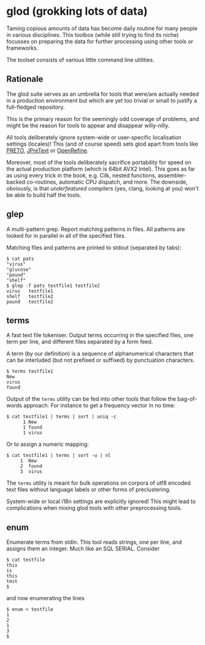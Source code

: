 glod (grokking lots of data)
============================

Taming copious amounts of data has become daily routine for many people
in various disciplines.  This toolbox (while still trying to find its
niche) focusses on preparing the data for further processing using other
tools or frameworks.

The toolset consists of various little command line utilities.

Rationale
---------
The glod suite serves as an umbrella for tools that were/are actually
needed in a production environment but which are yet too trivial or
small to justify a full-fledged repository.

This is the primary reason for the seemingly odd coverage of problems,
and might be the reason for tools to appear and disappear willy-nilly.

All tools deliberately ignore system-wide or user-specific localisation
settings (locales)!  This (and of course speed) sets glod apart from
tools like [PRETO][1], [JPreText][3] or [OpenRefine][2].

Moreover, most of the tools deliberately sacrifice portability for speed
on the actual production platform (which is 64bit AVX2 Intel).  This
goes as far as using every trick in the book, e.g. Cilk, nested
functions, assembler-backed co-routines, automatic CPU dispatch, and
more.  The downside, obviously, is that *underfeatured* compilers (yes,
clang, looking at you) won't be able to build half the tools.


glep
----
A multi-pattern grep.
Report matching patterns in files.
All patterns are looked for in parallel in all of the specified files.

Matching files and patterns are printed to stdout (separated by tabs):

    $ cat pats
    "virus"
    "glucose"
    "pound"
    "shelf"
    $ glep -f pats testfile1 testfile2
    virus	testfile1
    shelf	testfile2
    pound	testfile2


terms
-----
A fast text file tokeniser.
Output terms occurring in the specified files, one term per line, and
different files separated by a form feed.

A term (by our definition) is a sequence of alphanumerical characters
that can be interluded (but not prefixed or suffixed) by punctuation
characters.

    $ terms testfile1
    New
    virus
    found

Output of the `terms` utility can be fed into other tools that follow
the bag-of-words approach.  For instance to get a frequency vector in no
time:

    $ cat testfile1 | terms | sort | uniq -c
          1 New
          1 found
          1 virus

Or to assign a numeric mapping:

    $ cat testfile1 | terms | sort -u | nl
         1  New
         2  found
         3  virus

The `terms` utility is meant for bulk operations on corpora of utf8
encoded text files without language labels or other forms of
preclustering.

System-wide or local i18n settings are explicitly ignored!  This might
lead to complications when mixing glod tools with other preprocessing
tools.


enum
----

Enumerate terms from stdin.  This tool reads strings, one per line, and
assigns them an integer.  Much like an SQL SERIAL.  Consider

    $ cat testfile
    this
    is
    this
    test
    $

and now enumerating the lines

    $ enum < testfile
    1
    2
    1
    3
    $


  [1]: http://code.google.com/p/preto/
  [2]: http://openrefine.org/
  [3]: http://sites.labic.icmc.usp.br/torch/msd2011/jpretext/
